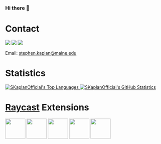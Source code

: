 ### Hi there 👋

<!--
**SKaplanOfficial/SKaplanOfficial** is a ✨ _special_ ✨ repository because its `README.md` (this file) appears on your GitHub profile.

Here are some ideas to get you started:

- 🔭 I’m currently working on ...
- 🌱 I’m currently learning ...
- 👯 I’m looking to collaborate on ...
- 🤔 I’m looking for help with ...
- 💬 Ask me about ...
- 📫 How to reach me: ...
- 😄 Pronouns: ...
- ⚡ Fun fact: ...
-->

# Contact

<a href="https://www.youtube.com/channel/UCvFD3iYysFzkv1IYo1ugFfw"><img src="https://img.shields.io/badge/-YouTube-red"></a>
<a href="https://www.linkedin.com/in/stephen-kaplan-8168baa2/"><img src="https://img.shields.io/badge/-LinkedIn-0072b1"></a>
<a href="https://www.instagram.com/helloimsteven_/"><img src="https://img.shields.io/badge/-Instagram-C13584"></a>

Email: [stephen.kaplan@maine.edu](stephen.kaplan@maine.edu)

# Statistics

<a href="https://github.com/anuraghazra/github-readme-stats">
  <img src="https://github-readme-stats.vercel.app/api/top-langs/?username=SKaplanOfficial" alt="SKaplanOfficial's Top Languages" />
</a>
<a href="https://github.com/anuraghazra/github-readme-stats">
  <img src="https://github-readme-stats.vercel.app/api?username=SKaplanOfficial&count_private=true&show_icons=true&" alt="SKaplanOfficial's GitHub Statistics" />
</a>

# [Raycast](https://www.raycast.com) Extensions

<a href="https://www.raycast.com/HelloImSteven/internet-radio"><img src="https://www.raycast.com/HelloImSteven/internet-radio/install_button@2x.png" height="64" alt="" style="height: 64px;"></a>
<a href="https://www.raycast.com/HelloImSteven/pins"><img src="https://www.raycast.com/HelloImSteven/pins/install_button@2x.png" height="64" alt="" style="height: 64px;"></a>
<a href="https://www.raycast.com/HelloImSteven/man-pages"><img src="https://www.raycast.com/HelloImSteven/man-pages/install_button@2x.png" height="64" alt="" style="height: 64px;"></a>
<a href="https://www.raycast.com/HelloImSteven/iwork"><img src="https://www.raycast.com/HelloImSteven/iwork/install_button@2x.png" height="64" alt="" style="height: 64px;"></a>
<a href="https://www.raycast.com/HelloImSteven/bike"><img src="https://www.raycast.com/HelloImSteven/bike/install_button@2x.png" height="64" alt="" style="height: 64px;"></a>

